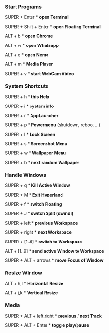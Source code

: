 
### Start Programs
SUPER + Enter               * __open Terminal__

SUPER + Shift + Enter       * __open Floating Terminal__

ALT   + b                   * __open Chrome__

ALT   + w                   * __open Whatsapp__

ALT   + e                   * __open Nemo__

ALT   + m                   * __Media Player__

SUPER + v                   * __start WebCam Video__

### System Shortcuts
SUPER + h                   * __this Help__

SUPER + i                   * __system info__

SUPER + r                   * __AppLauncher__

SUPER + p                   * __Powermenu__ (shutdown, reboot ...)

SUPER + l                   * __Lock Screen__

SUPER + s                   * __Screenshot Menu__

SUPER + w                   * __Wallpaper Menu__

SUPER + b                   * __next random Wallpaper__

### Handle Windows
SUPER + q                   * __Kill Active Window__

SUPER + M                   * __Exit Hyperland__

SUPER + f                   * __switch Floating__

SUPER + J                   * __switch Split (dwindl)__

SUPER + left                * __previous Workspace__

SUPER + right               * __next Workspace__

SUPER + [1..9]              * __switch to Workspace__

ALT   + [1..9]              * __send active Window to Workspace__

SUPER + ALT + arrows        * __move Focus of Window__

### Resize Window
ALT   + h,l                 * __Horizontal Resize__

ALT   + j,k                 * __Vertical Resize__

### Media
SUPER + ALT + left,right    * __previous / next Track__

SUPER + ALT + Enter         * __toggle play/pause__
